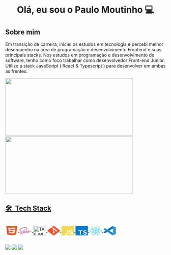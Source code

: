 <h1 align="center">Olá, eu sou o Paulo Moutinho 💻</h1>

## Sobre mim
Em transição de carreira, iniciei os estudos em tecnologia e percebi melhor desempenho na área de programação e desenvolvimento Frontend e suas principais stacks.
Nos estudos em programação e desenvolvimento de software, tenho como foco trabalhar como desenvolvedor Front-end Junior. Utilizo a stack JavaScript ( React & Typescript ) para desenvolver em ambas as frentes.

 <div>
  <a href="https://github.com/moutinhofuturedev">
  <img height="180em" width="400" src="https://github-readme-stats.vercel.app/api?username=moutinhofuturedev&show_icons=true&theme=yeblu&include_all_commits=true&count_private=true"/>
  <img height="180em" width="400" src="https://github-readme-stats.vercel.app/api/top-langs/?username=moutinhofuturedev&layout=compact&langs_count=7&theme=yeblu"/>
</div>
 
 <h2> 🛠 &nbsp;Tech Stack</h2>
  <div style="display: inline_block"><br>
  <img align="center" alt="Paulo-HTML" title="HTML" height="30" width="40" src="https://raw.githubusercontent.com/devicons/devicon/master/icons/html5/html5-original.svg">
   <img align="center" alt="Paulo-SASS" title="SASS" height="30" width="40" src="https://raw.githubusercontent.com/devicons/devicon/master/icons/sass/sass-original.svg">
   <img align="center" lt="Paulo-TAILWINDCSS" title="TAILWIND" height="30" width="40" src="https://cdn.jsdelivr.net/gh/devicons/devicon/icons/tailwindcss/tailwindcss-plain.svg" />       
   <img align="center" alt="Paulo-GIT" title="GIT" height="30" width="40" src="https://raw.githubusercontent.com/devicons/devicon/master/icons/git/git-original.svg">
   <img align="center" alt="Paulo-Js" title="JAVASCRIPT" height="30" width="40" src="https://raw.githubusercontent.com/devicons/devicon/master/icons/javascript/javascript-plain.svg">
   <img align="center" alt="Paulo-TYPESCRIPT" title="TYPESCRIPT" height="30" width="40" src="https://raw.githubusercontent.com/devicons/devicon/master/icons/typescript/typescript-original.svg">
   <img align="center" alt="Paulo-REACT" title="REACT" height="30" width="40" src="https://raw.githubusercontent.com/devicons/devicon/master/icons/react/react-original.svg">
   <img align="center" alt="Paulo-VSCODE" title="VSCODE" height="30" width="40" src="https://raw.githubusercontent.com/devicons/devicon/master/icons/vscode/vscode-original.svg">
</div>
</div>
  
  ##
  
  <div>
    <a href="https://instagram.com/paulo_mmoutinho" target="_blank"><img src="https://img.shields.io/badge/-Paulo Moutinho-%23E4405F?style=for-the-badge&logo=instagram&logoColor=white" target="_blank"></a>
    <a href="https://www.linkedin.com/in/paulo-moutinho-vitor-9446175a" target="_blank"><img src="https://img.shields.io/badge/-Paulo Moutinho Vitor-%230077B5?style=for-the-badge&logo=linkedin&logoColor=white" target="_blank"></a> 
     <a href = "mailto:paulo_vicpj@hotmail.com"><img src="https://img.shields.io/badge/paulo_vicali@icloud-0078D4?style=for-the-badge&logo=microsoft-outlook&logoColor=white target="_blank"></a>
      </div>
      
      
       
       
